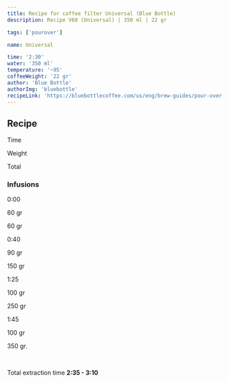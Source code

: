 ```yaml
---
title: Recipe for coffee filter Universal (Blue Bottle)
description: Recipe V60 (Universal) | 350 ml | 22 gr

tags: ['pourover']

name: Universal

time: '2:30'
water: '350 ml'
temperature: '~95'
coffeeWeight: '22 gr'
author: 'Blue Bottle'
authorImg: 'bluebottle'
recipeLink: 'https://bluebottlecoffee.com/us/eng/brew-guides/pour-over'
---
```


## Recipe


<div class="time-line">

Time

Weight

Total

</div>

### Infusions

<div class="time-line">

0:00

60 gr

60 gr

</div>

<div class="time-line">

0:40

90 gr

150 gr

</div>

<div class="time-line">

1:25

100 gr

250 gr

</div>
<div class="time-line">

1:45

100 gr

350 gr.

</div>
<br>

Total extraction time __2:35 - 3:10__

<br>


